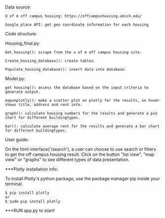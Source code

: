 Data source:
	
	U of m off campus housing: https://offcampushousing.umich.edu/
	
	Google place API: get geo coordinate information for each housing

Code structure:

Housing_final.py: 

	Get_housing(): scrape from the u of m off campus housing site.
	
	Create_housing_database(): create tables.
	
	Populate_housing_database(): insert data into database.

Model.py: 

	get housing(): access the database based on the input criteria to generate output. 
	
	maponplotly(): make a scatter plot on plotly for the results, on hover shows title, address and rent info.
	
	graph(): calculate housing numbers for the results and generate a pie chart for different buildingtypes.
	
	bar(): calculate average rent for the results and generate a bar chart for different buildingtypes.

User guide:

On the html interface('/search'), a user can choose to use search or filters to get the off campus housing result. Click on the button "list view", "map view" or "graphs" to see different types of data presentation.


***Plotly installation info:

To install Plotly's python package, use the package manager pip inside your terminal.
	
	$ pip install plotly 
	or 
	$ sudo pip install plotly 

***RUN app.py to start!
